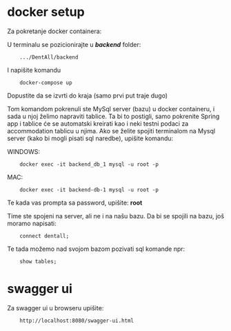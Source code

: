 # docker setup

Za pokretanje docker containera:

U terminalu se pozicionirajte u _**backend**_ folder:

        .../DentAll/backend

I napišite komandu

        docker-compose up

Dopustite da se izvrti do kraja (samo prvi put traje dugo)

Tom komandom pokrenuli ste MySql server (bazu) u docker containeru, 
i sada u njoj želimo napraviti tablice.
Ta bi to postigli, samo pokrenite Spring app i tablice će 
se automatski kreirati kao i neki testni podaci za accommodation tablicu 
u njima. Ako se želite spojiti terminalom na Mysql server 
(kako bi mogli pisati sql naredbe), upišite komandu:

WINDOWS:

        docker exec -it backend_db_1 mysql -u root -p

MAC:

        docker exec -it backend-db-1 mysql -u root -p

Te kada vas prompta sa password, upišite: **root**

Time ste spojeni na server, ali ne i na našu bazu. 
Da bi se spojili na bazu, još moramo napisati: 

        connect dentall;

Te tada možemo nad svojom bazom pozivati sql komande npr:

        show tables;

# swagger ui

Za swagger ui u browseru upišite:

        http://localhost:8080/swagger-ui.html


